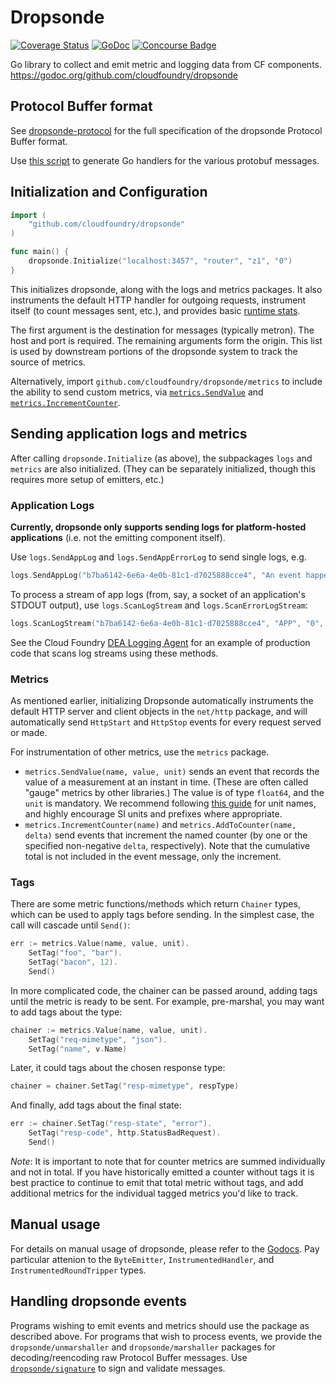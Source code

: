 # Dropsonde

[![Coverage Status](https://img.shields.io/coveralls/cloudfoundry/dropsonde.svg)](https://coveralls.io/r/cloudfoundry/dropsonde?branch=master)
[![GoDoc](https://godoc.org/github.com/cloudfoundry/dropsonde?status.png)](https://godoc.org/github.com/cloudfoundry/dropsonde)
[![Concourse Badge](https://loggregator.ci.cf-app.com/api/v1/pipelines/submodules/jobs/dropsonde-unit-tests/badge)](https://loggregator.ci.cf-app.com/teams/main/pipelines/submodules/jobs/dropsonde-unit-tests)

Go library to collect and emit metric and logging data from CF components.
https://godoc.org/github.com/cloudfoundry/dropsonde
## Protocol Buffer format
See [dropsonde-protocol](http://www.github.com/cloudfoundry/dropsonde-protocol)
for the full specification of the dropsonde Protocol Buffer format.

Use [this script](events/generate-events.sh) to generate Go handlers for the
various protobuf messages.

## Initialization and Configuration
```go
import (
    "github.com/cloudfoundry/dropsonde"
)

func main() {
    dropsonde.Initialize("localhost:3457", "router", "z1", "0")
}
```
This initializes dropsonde, along with the logs and metrics packages. It also instruments
the default HTTP handler for outgoing requests, instrument itself (to count messages sent, etc.), 
and provides basic [runtime stats](runtime_stats/runtime_stats.go).

The first argument is the destination for messages (typically metron).
The host and port is required. The remaining arguments form the origin.
This list is used by downstream portions of the dropsonde system to
track the source of metrics.

Alternatively, import `github.com/cloudfoundry/dropsonde/metrics` to include the
ability to send custom metrics, via [`metrics.SendValue`](metrics/metrics.go#L44)
and [`metrics.IncrementCounter`](metrics/metrics.go#L51).

## Sending application logs and metrics

After calling `dropsonde.Initialize` (as above), the subpackages `logs` and `metrics` are also initialized. (They can be separately initialized, though this requires more setup of emitters, etc.)

### Application Logs
**Currently, dropsonde only supports sending logs for platform-hosted applications** (i.e. not the emitting component itself).

Use `logs.SendAppLog` and `logs.SendAppErrorLog` to send single logs, e.g.

```go
logs.SendAppLog("b7ba6142-6e6a-4e0b-81c1-d7025888cce4", "An event happened!", "APP", "0")
```

To process a stream of app logs (from, say, a socket of an application's STDOUT output), use `logs.ScanLogStream` and `logs.ScanErrorLogStream`:

```go
logs.ScanLogStream("b7ba6142-6e6a-4e0b-81c1-d7025888cce4", "APP", "0", appLogSocketConnection)
```

See the Cloud Foundry [DEA Logging Agent](https://github.com/cloudfoundry/loggregator/blob/develop/src/deaagent/task_listener.go) for an example of production code that scans log streams using these methods.

### Metrics
As mentioned earlier, initializing Dropsonde automatically instruments the default HTTP server and client objects in the `net/http` package, and will automatically send `HttpStart` and `HttpStop` events for every request served or made.

For instrumentation of other metrics, use the `metrics` package.

* `metrics.SendValue(name, value, unit)` sends an event that records the value of a measurement at an instant in time. (These are often called "gauge" metrics by other libraries.) The value is of type `float64`, and the `unit` is mandatory. We recommend following [this guide](http://metrics20.org/spec/#units) for unit names, and highly encourage SI units and prefixes where appropriate.
* `metrics.IncrementCounter(name)` and `metrics.AddToCounter(name, delta)` send events that increment the named counter (by one or the specified non-negative `delta`, respectively). Note that the cumulative total is not included in the event message, only the increment.

### Tags
There are some metric functions/methods which return `Chainer` types, which can be used to apply tags before sending.  In the simplest case, the call will cascade until `Send()`:

```go
err := metrics.Value(name, value, unit).
    SetTag("foo", "bar").
    SetTag("bacon", 12).
    Send()
```

In more complicated code, the chainer can be passed around, adding tags until the metric is ready to be sent.  For example, pre-marshal, you may want to add tags about the type:

```go
chainer := metrics.Value(name, value, unit).
    SetTag("req-mimetype", "json").
    SetTag("name", v.Name)
```

Later, it could tags about the chosen response type:

```go
chainer = chainer.SetTag("resp-mimetype", respType)
```

And finally, add tags about the final state:

```go
err := chainer.SetTag("resp-state", "error").
    SetTag("resp-code", http.StatusBadRequest).
    Send()
```

*Note*: It is important to note that for counter metrics are summed individually and not in total. 
If you have historically emitted a counter without tags it is best practice to continue 
to emit that total metric without tags, and add additional metrics for the individual tagged metrics
you'd like to track. 

## Manual usage
For details on manual usage of dropsonde, please refer to the
[Godocs](https://godoc.org/github.com/cloudfoundry/dropsonde). Pay particular
attenion to the `ByteEmitter`, `InstrumentedHandler`, and `InstrumentedRoundTripper`
types.

## Handling dropsonde events
Programs wishing to emit events and metrics should use the package as described
above. For programs that wish to process events, we provide the `dropsonde/unmarshaller`
and `dropsonde/marshaller` packages for decoding/reencoding raw Protocol Buffer
messages. Use [`dropsonde/signature`](signature/signature_verifier.go) to sign
and validate messages.
